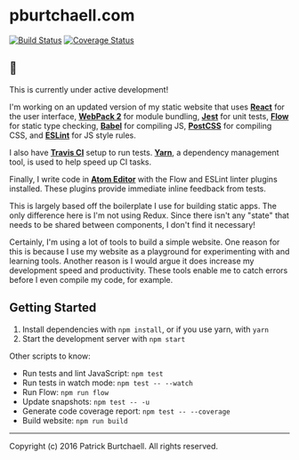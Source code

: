# pburtchaell.com

[![Build Status](https://travis-ci.org/pburtchaell/pburtchaell.com.svg?branch=master)](https://travis-ci.org/pburtchaell/pburtchaell.com) [![Coverage Status](https://coveralls.io/repos/github/pburtchaell/pburtchaell.com/badge.svg?branch=master)](https://coveralls.io/github/pburtchaell/pburtchaell.com?branch=master)

## :wave:

This is currently under active development!

I'm working on an updated version of my static website that uses **[React](https://facebook.github.io/react/)** for the user interface, **[WebPack 2](https://webpack.js.org/)** for module bundling, **[Jest](https://facebook.github.io/jest/)** for unit tests, **[Flow](https://flowtype.org/)** for static type checking, **[Babel](https://babeljs.io/)** for compiling JS, **[PostCSS](https://github.com/css-modules/css-modules)** for compiling CSS, and **[ESLint](http://eslint.org/)** for JS style rules.

I also have **[Travis CI](https://travis-ci.org/)** setup to run tests. **[Yarn](https://yarnpkg.com/)**, a dependency management tool, is used to help speed up CI tasks.

Finally, I write code in **[Atom Editor](https://atom.io/)** with the Flow and ESLint linter plugins installed. These plugins provide immediate inline feedback from tests.

This is largely based off the boilerplate I use for building static apps. The only difference here is I'm not using Redux. Since there isn't any "state" that needs to be shared between components, I don't find it necessary!

Certainly, I'm using a lot of tools to build a simple website. One reason for this is because I use my website as a playground for experimenting with and learning tools. Another reason is I would argue it does increase my development speed and productivity. These tools enable me to catch errors before I even compile my code, for example.

## Getting Started

1. Install dependencies with `npm install`, or if you use yarn, with `yarn`
2. Start the development server with `npm start`

Other scripts to know:

- Run tests and lint JavaScript: `npm test`
- Run tests in watch mode: `npm test -- --watch`
- Run Flow: `npm run flow`
- Update snapshots: `npm test -- -u`
- Generate code coverage report: `npm test -- --coverage`
- Build website: `npm run build`

---
Copyright (c) 2016 Patrick Burtchaell. All rights reserved.
